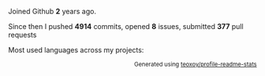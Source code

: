 Joined Github **2** years ago.

Since then I pushed **4914** commits, opened **8** issues, submitted **377** pull requests

Most used languages across my projects:


<p align="right"><sub>Generated using <a href="https://github.com/marketplace/actions/profile-readme-stats">teoxoy/profile-readme-stats</a></sub></p>
